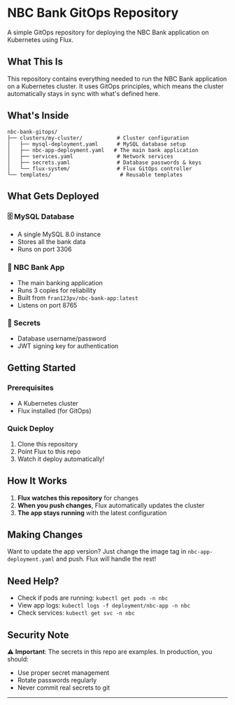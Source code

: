 # NBC Bank GitOps Repository

A simple GitOps repository for deploying the NBC Bank application on Kubernetes using Flux.

## What This Is

This repository contains everything needed to run the NBC Bank application on a Kubernetes cluster. It uses GitOps principles, which means the cluster automatically stays in sync with what's defined here.

## What's Inside

```
nbc-bank-gitops/
├── clusters/my-cluster/           # Cluster configuration
│   ├── mysql-deployment.yaml      # MySQL database setup
│   ├── nbc-app-deployment.yaml   # The main bank application
│   ├── services.yaml              # Network services
│   ├── secrets.yaml               # Database passwords & keys
│   └── flux-system/               # Flux GitOps controller
└── templates/                      # Reusable templates
```

## What Gets Deployed

### 🗄️ MySQL Database
- A single MySQL 8.0 instance
- Stores all the bank data
- Runs on port 3306

### 🏦 NBC Bank App
- The main banking application
- Runs 3 copies for reliability
- Built from `fran123pv/nbc-bank-app:latest`
- Listens on port 8765

### 🔐 Secrets
- Database username/password
- JWT signing key for authentication

## Getting Started

### Prerequisites
- A Kubernetes cluster
- Flux installed (for GitOps)

### Quick Deploy
1. Clone this repository
2. Point Flux to this repo
3. Watch it deploy automatically!

## How It Works

1. **Flux watches this repository** for changes
2. **When you push changes**, Flux automatically updates the cluster
3. **The app stays running** with the latest configuration

## Making Changes

Want to update the app version? Just change the image tag in `nbc-app-deployment.yaml` and push. Flux will handle the rest!

## Need Help?

- Check if pods are running: `kubectl get pods -n nbc`
- View app logs: `kubectl logs -f deployment/nbc-app -n nbc`
- Check services: `kubectl get svc -n nbc`

## Security Note

⚠️ **Important**: The secrets in this repo are examples. In production, you should:
- Use proper secret management
- Rotate passwords regularly
- Never commit real secrets to git

---


